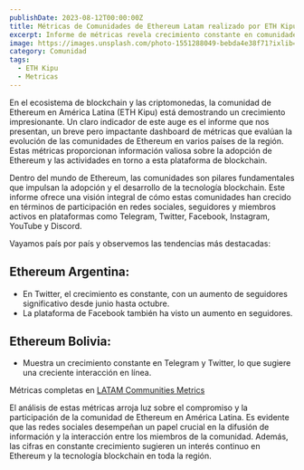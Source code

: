 ```yaml
---
publishDate: 2023-08-12T00:00:00Z
title: Métricas de Comunidades de Ethereum Latam realizado por ETH Kipu
excerpt: Informe de métricas revela crecimiento constante en comunidades de Ethereum en América Latina en redes sociales clave.
image: https://images.unsplash.com/photo-1551288049-bebda4e38f71?ixlib=rb-4.0.3&ixid=M3wxMjA3fDB8MHxwaG90by1wYWdlfHx8fGVufDB8fHx8fA%3D%3D&auto=format&fit=crop&w=2070&q=80
category: Comunidad
tags:
  - ETH Kipu
  - Metricas
---
```


En el ecosistema de blockchain y las criptomonedas, la comunidad de Ethereum en América Latina (ETH Kipu) está demostrando un crecimiento impresionante. Un claro indicador de este auge es el informe que nos presentan, un breve pero impactante dashboard de métricas que evalúan la evolución de las comunidades de Ethereum en varios países de la región. Estas métricas proporcionan información valiosa sobre la adopción de Ethereum y las actividades en torno a esta plataforma de blockchain.

Dentro del mundo de Ethereum, las comunidades son pilares fundamentales que impulsan la adopción y el desarrollo de la tecnología blockchain. Este informe ofrece una visión integral de cómo estas comunidades han crecido en términos de participación en redes sociales, seguidores y miembros activos en plataformas como Telegram, Twitter, Facebook, Instagram, YouTube y Discord.

Vayamos país por país y observemos las tendencias más destacadas:

## Ethereum Argentina:
- En Twitter, el crecimiento es constante, con un aumento de seguidores significativo desde junio hasta octubre.
- La plataforma de Facebook también ha visto un aumento en seguidores.
## Ethereum Bolivia:
- Muestra un crecimiento constante en Telegram y Twitter, lo que sugiere una creciente interacción en línea.

Métricas completas en [LATAM Communities Metrics](https://lookerstudio.google.com/u/0/reporting/afa9ffd6-8d90-4bbf-93a3-d84ec758b9aa/page/p_6dljuole8c)

El análisis de estas métricas arroja luz sobre el compromiso y la participación de la comunidad de Ethereum en América Latina. Es evidente que las redes sociales desempeñan un papel crucial en la difusión de información y la interacción entre los miembros de la comunidad. Además, las cifras en constante crecimiento sugieren un interés continuo en Ethereum y la tecnología blockchain en toda la región.